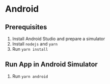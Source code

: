 # Android

## Prerequisites
1. Install Android Studio and prepare a simulator
2. Install `nodejs` and `yarn`
3. Run `yarn install`

## Run App in Android Simulator
1. Run `yarn android`
